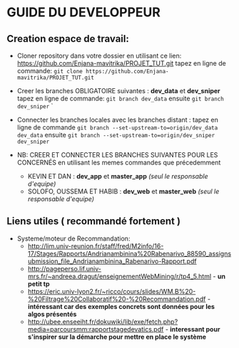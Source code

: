 
# GUIDE DU DEVELOPPEUR

## Creation espace de travail:

+ Cloner repository dans votre dossier en utilisant ce lien: https://github.com/Enjana-mavitrika/PROJET_TUT.git tapez en ligne de commande: `git clone https://github.com/Enjana-mavitrika/PROJET_TUT.git`


+ Creer les branches OBLIGATOIRE suivantes : 
**dev_data** et **dev_sniper** tapez en ligne de commande:  `git branch dev_data` ensuite `git branch dev_sniper`
		`


+ Connecter les branches locales avec les branches distant :
tapez en ligne de commande  `git branch --set-upstream-to=origin/dev_data dev_data` ensuite `git branch --set-upstream-to=origin/dev_sniper dev_sniper`


+ NB: CREER ET CONNECTER LES BRANCHES SUIVANTES POUR LES CONCERNÉS en utilisant les memes commandes que précedemment
  - KEVIN ET DAN : **dev_app** et **master_app** _(seul le responsable d'equipe)_
  - SOLOFO, OUSSEMA ET HABIB : **dev_web** et **master_web** _(seul le responsable d'equipe)_


## Liens utiles ( recommandé fortement )

+ Systeme/moteur de Recommandation:
 	- http://lim.univ-reunion.fr/staff/fred/M2info/16-17/Stages/Rapports/Andrianambinina%20Rabenarivo_88590_assignsubmission_file_Andrianambinina_Rabenarivo-Rapport.pdf
 	- http://pageperso.lif.univ-mrs.fr/~andreea.dragut/enseignementWebMining/r/tp4_5.html  - **un petit tp**
 	- https://eric.univ-lyon2.fr/~ricco/cours/slides/WM.B%20-%20Filtrage%20Collaboratif%20-%20Recommandation.pdf -  **intéressant car des exemples concrets sont données pour les algos présentés**
	- http://ubee.enseeiht.fr/dokuwiki/lib/exe/fetch.php?media=parcoursmm:rapportstagedevatics.pdf - **interessant pour s'inspirer sur la démarche pour mettre en place le système** 


	
